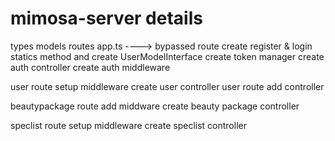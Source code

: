 # mimosa-server details

types
models
routes
app.ts ----> bypassed route
create register & login statics method and create UserModelInterface
create token manager
create auth controller
create auth middleware

user route setup middleware
create user controller
user route add controller

beautypackage route add middware
create beauty package controller

speclist route setup middleware
create speclist controller
